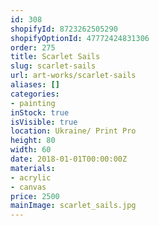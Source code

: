 ```yaml
---
id: 308
shopifyId: 8723262505290
shopifyOptionId: 47772424831306
order: 275
title: Scarlet Sails
slug: scarlet-sails
url: art-works/scarlet-sails
aliases: []
categories:
- painting
inStock: true
isVisible: true
location: Ukraine/ Print Pro
height: 80
width: 60
date: 2018-01-01T00:00:00Z
materials:
- acrylic
- canvas
price: 2500
mainImage: scarlet_sails.jpg
---
```

